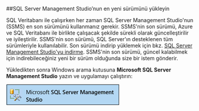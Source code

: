 ##SQL Server Management Studio’nun en yeni sürümünü yükleyin

  SQL Veritabanı ile çalışırken her zaman SQL Server Management Studio'nun (SSMS) en son sürümünü kullanmanız gerekir. SSMS'nin son sürümü, Azure ve SQL Veritabanı ile birlikte çalışacak şekilde sürekli olarak güncelleştirilir ve iyileştirilir. SSMS'nin son sürümü, SQL Server'ın desteklenen tüm sürümleriyle kullanılabilir. Son sürümü indirip yüklemek için bkz. [SQL Server Management Studio'yu indirme](https://msdn.microsoft.com/library/mt238290.aspx). SSMS'nin son sürümü, güncel kalabilmek için indirebileceğiniz yeni bir sürüm olduğunda size bir istem gönderir. 

  Yükledikten sonra Windows arama kutusuna **Microsoft SQL Server Management Studio** yazın ve uygulamayı çalıştırın:

  ![SQL Server Management Studio](./media/sql-server-management-studio-install/ssms.png)






<!--HONumber=Aug16_HO4-->


